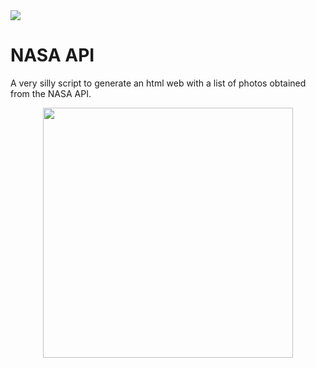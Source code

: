 <img src="https://img.shields.io/github/pipenv/locked/python-version/diegohalabi/mini-hacks">

# NASA API

A very silly script to generate an html web with a list of photos obtained from the NASA API.

<p align="center">
<img src="https://mars.nasa.gov/msl-raw-images/proj/msl/redops/ods/surface/sol/03138/opgs/edr/fcam/FLB_676075087EDR_F0881230FHAZ00302M_.JPG" height = '400'>
</p>


